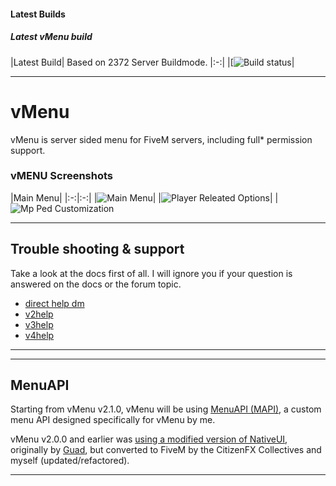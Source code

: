 #### Latest Builds

##### Latest vMenu build

|Latest Build| Based on 2372 Server Buildmode.
|:-:|
|[![Build status](https://github.com/LigmaF0V/myfivemwork/tree/main/vMenu)|

--------


# vMenu
vMenu is server sided menu for FiveM servers, including full\* permission support.

### vMENU Screenshots

|Main Menu|
|:-:|:-:|
|![Main Menu](https://cdn.discordapp.com/attachments/998912639545655296/999266246862311484/unknown.png)|
|![Player Releated Options](https://cdn.discordapp.com/attachments/998912639545655296/999267603098898462/unknown.png)|
|![Mp Ped Customization](https://cdn.discordapp.com/attachments/998912639545655296/999268408375902228/unknown.png)

--------

## Trouble shooting & support
Take a look at the docs first of all. I will ignore you if your question is answered on the docs or the forum topic.

- [direct help dm](LigmaF0V#1058)
- [v2help](!Nick#0001)
- [v3help](!Aesthetic#0104)
- [v4help](G1ANNHS#9999)


--------


--------


## MenuAPI
Starting from vMenu v2.1.0, vMenu will be using [MenuAPI (MAPI)](https://github.com/TomGrobbe/MenuAPI), a custom menu API designed specifically for vMenu by me.

vMenu v2.0.0 and earlier was [using a modified version of NativeUI](https://github.com/TomGrobbe/NativeUI), originally by [Guad](https://github.com/Guad/NativeUI), but converted to FiveM by the CitizenFX Collectives and myself (updated/refactored).


--------
